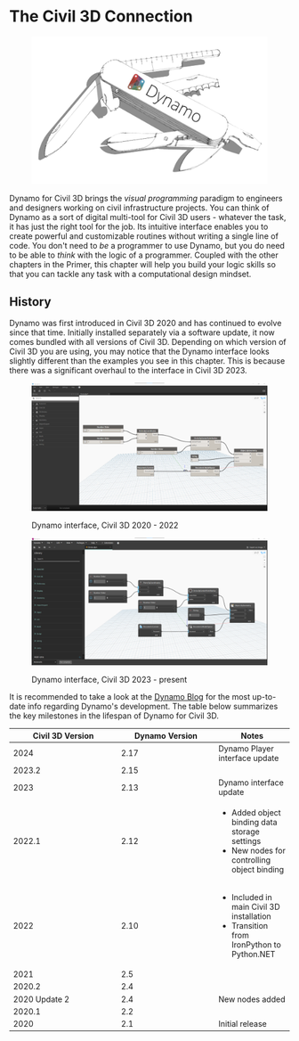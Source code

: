 # The Civil 3D Connection

<figure><img src="../.gitbook/assets/DynamoSwissKnife-WhiteBackground_edit (2).jpg" alt="" width="563"><figcaption></figcaption></figure>

Dynamo for Civil 3D brings the _visual programming_ paradigm to engineers and designers working on civil infrastructure projects. You can think of Dynamo as a sort of digital multi-tool for Civil 3D users - whatever the task, it has just the right tool for the job. Its intuitive interface enables you to create powerful and customizable routines without writing a single line of code. You don't need to _be_ a programmer to use Dynamo, but you do need to be able to _think_ with the logic of a programmer. Coupled with the other chapters in the Primer, this chapter will help you build your logic skills so that you can tackle any task with a computational design mindset.

## History

Dynamo was first introduced in Civil 3D 2020 and has continued to evolve since that time. Initially installed separately via a software update, it now comes bundled with all versions of Civil 3D. Depending on which version of Civil 3D you are using, you may notice that the Dynamo interface looks slightly different than the examples you see in this chapter. This is because there was a significant overhaul to the interface in Civil 3D 2023.

<figure><img src="../.gitbook/assets/c3d-ui-old.png" alt=""><figcaption><p>Dynamo interface, Civil 3D 2020 - 2022</p></figcaption></figure>

<figure><img src="../.gitbook/assets/c3d-ui-new.png" alt=""><figcaption><p>Dynamo interface, Civil 3D 2023 - present</p></figcaption></figure>

It is recommended to take a look at the [Dynamo Blog](https://dynamobim.org/blog/) for the most up-to-date info regarding Dynamo's development. The table below summarizes the key milestones in the lifespan of Dynamo for Civil 3D.&#x20;

<table data-full-width="false"><thead><tr><th width="180">Civil 3D Version</th><th width="161">Dynamo Version</th><th>Notes</th></tr></thead><tbody><tr><td>2024</td><td>2.17</td><td>Dynamo Player interface update</td></tr><tr><td>2023.2</td><td>2.15</td><td></td></tr><tr><td>2023</td><td>2.13</td><td>Dynamo interface update</td></tr><tr><td>2022.1</td><td>2.12</td><td><ul><li>Added object binding data storage settings</li><li>New nodes for controlling object binding</li></ul></td></tr><tr><td>2022</td><td>2.10</td><td><ul><li>Included in main Civil 3D installation</li><li>Transition from IronPython to Python.NET</li></ul></td></tr><tr><td>2021</td><td>2.5</td><td></td></tr><tr><td>2020.2</td><td>2.4</td><td></td></tr><tr><td>2020 Update 2</td><td>2.4</td><td>New nodes added</td></tr><tr><td>2020.1</td><td>2.2</td><td></td></tr><tr><td>2020</td><td>2.1</td><td>Initial release</td></tr></tbody></table>

